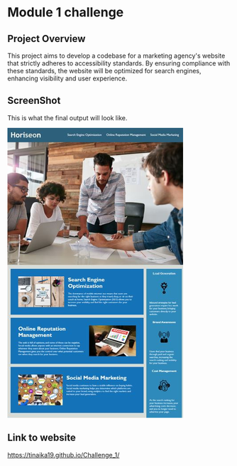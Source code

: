 # Module 1 challenge

## Project Overview

This project aims to develop a codebase for a marketing agency's website that strictly adheres to accessibility standards. By ensuring compliance with these standards, the website will be optimized for search engines, enhancing visibility and user experience.

## ScreenShot
This is what the final output will look like.

![Website screenshot](assets/images/Website.JPG)

## Link to website
https://tinaika19.github.io/Challenge_1/






